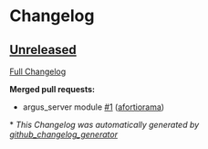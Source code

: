 # Changelog

## [Unreleased](https://github.com/HEP-Puppet/argus_server/tree/HEAD)

[Full Changelog](https://github.com/HEP-Puppet/argus_server/compare/1ec2d94efc6b213233c873b7e6ad32c2b411e3e9...HEAD)

**Merged pull requests:**

- argus\_server module [\#1](https://github.com/HEP-Puppet/argus_server/pull/1) ([afortiorama](https://github.com/afortiorama))



\* *This Changelog was automatically generated by [github_changelog_generator](https://github.com/skywinder/Github-Changelog-Generator)*